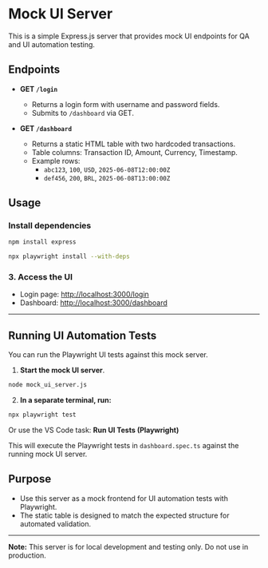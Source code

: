 # Mock UI Server

This is a simple Express.js server that provides mock UI endpoints for QA and UI automation testing.

## Endpoints

- **GET `/login`**
  - Returns a login form with username and password fields.
  - Submits to `/dashboard` via GET.

- **GET `/dashboard`**
  - Returns a static HTML table with two hardcoded transactions.
  - Table columns: Transaction ID, Amount, Currency, Timestamp.
  - Example rows:
    - `abc123`, `100`, `USD`, `2025-06-08T12:00:00Z`
    - `def456`, `200`, `BRL`, `2025-06-08T13:00:00Z`


## Usage

### Install dependencies
```bash
npm install express
```
```bash
npx playwright install --with-deps
```

### 3. Access the UI
- Login page: [http://localhost:3000/login](http://localhost:3000/login)
- Dashboard: [http://localhost:3000/dashboard](http://localhost:3000/dashboard)

---

## Running UI Automation Tests

You can run the Playwright UI tests against this mock server.

1. **Start the mock UI server**.
```bash
node mock_ui_server.js
```
2. **In a separate terminal, run:**
```bash
npx playwright test
```
   Or use the VS Code task: **Run UI Tests (Playwright)**

This will execute the Playwright tests in `dashboard.spec.ts` against the running mock UI server.

## Purpose

- Use this server as a mock frontend for UI automation tests with Playwright.
- The static table is designed to match the expected structure for automated validation.

---

**Note:** This server is for local development and testing only. Do not use in production.
